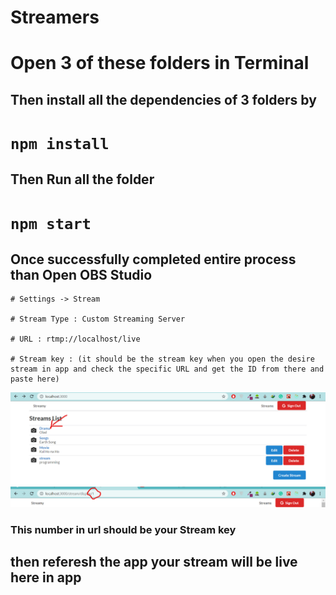 # Streamers

# Open 3 of these folders in Terminal 

## Then install all the dependencies of 3 folders by 

# ` npm install ` 

## Then Run all the folder 

# `npm start`

## Once successfully completed entire process than Open OBS Studio
```
# Settings -> Stream

# Stream Type : Custom Streaming Server

# URL : rtmp://localhost/live

# Stream key : (it should be the stream key when you open the desire stream in app and check the specific URL and get the ID from there and paste here)
```
<img src = './Screenshot 2021-07-27 190423.png'/>
<img src = './Screenshot 2021-07-27 190712.png'>

### This number in url should be your Stream key
## then referesh the app your stream will be live here in app
